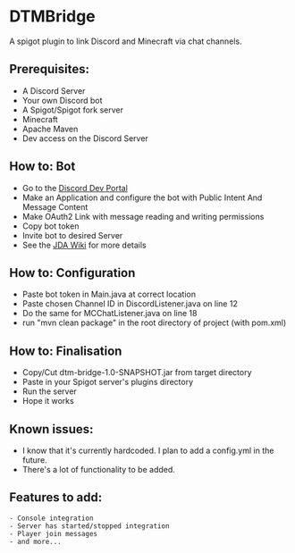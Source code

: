 # DTMBridge
A spigot plugin to link Discord and Minecraft via chat channels.

## Prerequisites:
- A Discord Server
- Your own Discord bot 
- A Spigot/Spigot fork server
- Minecraft
- Apache Maven
- Dev access on the Discord Server

## How to: Bot
- Go to the [Discord Dev Portal](https://discord.com/developers/docs/intro)
- Make an Application and configure the bot with Public Intent And Message Content
- Make OAuth2 Link with message reading and writing permissions
- Copy bot token
- Invite bot to desired Server
- See the [JDA Wiki](https://jda.wiki/) for more details

## How to: Configuration
- Paste bot token in Main.java at correct location
- Paste chosen Channel ID in DiscordListener.java on line 12
- Do the same for MCChatListener.java on line 18
- run "mvn clean package" in the root directory of project (with pom.xml)

## How to: Finalisation
- Copy/Cut dtm-bridge-1.0-SNAPSHOT.jar from target directory
- Paste in your Spigot server's plugins directory
- Run the server
- Hope it works

## Known issues:
- I know that it's currently hardcoded. I plan to add a config.yml in the future.
- There's a lot of functionality to be added.

## Features to add:
    - Console integration 
    - Server has started/stopped integration
    - Player join messages
    - and more...
